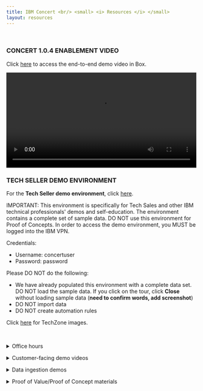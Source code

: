 ```yaml
---
title: IBM Concert <br/> <small> <i> Resources </i> </small>
layout: resources
---
```


<span id="top"></span>

<br/>

### **CONCERT 1.0.4 ENABLEMENT VIDEO**

Click <a href="https://ibm.box.com/s/y9x9n4bafsgtnaxadr513uttrpk0yafi" target="_blank" rel="noreferrer">here</a> to access the end-to-end demo video in Box.

<inline-notification text="Box tends to have poor resolution when streaming videos. For better results, download the video."></inline-notification>

<video width="500" height="250" controls>
  <source src="videos/Concert-104-Demo.mp4" type="video/mp4">
Your browser does not support the video tag.
</video>

<br/>

<p/>

### **TECH SELLER DEMO ENVIRONMENT**

For the **Tech Seller demo environment**, click <a href="https://9.30.214.214:12443/#/" target="_blank" rel="noreferrer">here</a>.

IMPORTANT: This environment is specifically for Tech Sales and other IBM technical professionals' demos and self-education. The environment contains a complete set of sample data. DO NOT use this environment for Proof of Concepts. In order to access the demo environment, you MUST be logged into the IBM VPN.

Credentials:
- Username: concertuser
- Password: password

Please DO NOT do the following:
- We have already populated this environment with a complete data set. DO NOT load the sample data. If you click on the tour, click **Close** without loading sample data (**need to confirm words, add screenshot**)
- DO NOT import data
- DO NOT create automation rules

Click <a href="https://techzone.ibm.com/collection/tech-zone-certified-base-images/journey-watsonx" target="_blank" rel="noreferrer">here</a> for TechZone images.

<br/>

<p/>

<details markdown="1">

<summary>Office hours</summary>

<br/>

Anybody can join any sessions, but we've created the following sessions to accommodate various time zones:

| **Regions** | **URL** |
| :--- | :--- |
| **Americas & Australia** <br/><br/> Monday 5:00-5:30 PM ET | Click <a href="https://ec.yourlearning.ibm.com/w3/event/10463907" target="_blank" rel="noreferrer">here</a> to register for the office hours. |
| **Asia & Europe** <br/><br/> Tuesday 9:00-9:30 AM GMT | Click <a href="https://ec.yourlearning.ibm.com/w3/event/10463907" target="_blank" rel="noreferrer">here</a> to register for the office hours. |

<br/>

Click <a href="https://ibm.box.com/s/d9pqfta1d986xh31vtjh2wnz00f081bm" target="_blank" rel="noreferrer">here</a> to access previous office hour recordings.

<br/>

</details>

<p/>

<details markdown="1">

<summary>Customer-facing demo videos</summary>

<inline-notification text="If you want a custom version of this video (such as a video for vulnerability and compliance), let us know."></inline-notification>

| **Use case** | **Video** |
| :--- | :--- |
| **Software composition** | Click <a href="https://ibm.box.com/s/y9x9n4bafsgtnaxadr513uttrpk0yafi" target="_blank" rel="noreferrer">here</a> to access the video in Box. <br/><br/> <video width="500" height="250" controls> <source src="videos/Concert-104-Demo.mp4" type="video/mp4"> Your browser does not support the video tag. </video> |
| **Vulnerability** | Click <a href="https://ibm.box.com/s/y9x9n4bafsgtnaxadr513uttrpk0yafi" target="_blank" rel="noreferrer">here</a> to access the video in Box. <br/><br/> <video width="500" height="250" controls> <source src="videos/Concert-104-Demo.mp4" type="video/mp4"> Your browser does not support the video tag. </video> |
| **Compliance** | Click <a href="https://ibm.box.com/s/y9x9n4bafsgtnaxadr513uttrpk0yafi" target="_blank" rel="noreferrer">here</a> to access the video in Box. <br/><br/> <video width="500" height="250" controls> <source src="videos/Concert-104-Demo.mp4" type="video/mp4"> Your browser does not support the video tag. </video> |
| **Certificates** | Click <a href="https://ibm.box.com/s/y9x9n4bafsgtnaxadr513uttrpk0yafi" target="_blank" rel="noreferrer">here</a> to access the video in Box. <br/><br/> <video width="500" height="250" controls> <source src="videos/Concert-104-Demo.mp4" type="video/mp4"> Your browser does not support the video tag. </video> |
| **Resilience** | Click <a href="https://ibm.box.com/s/y9x9n4bafsgtnaxadr513uttrpk0yafi" target="_blank" rel="noreferrer">here</a> to access the video in Box. <br/><br/> <video width="500" height="250" controls> <source src="videos/Concert-104-Demo.mp4" type="video/mp4"> Your browser does not support the video tag. </video> |
| **Infrastructure insights** | Click <a href="https://ibm.box.com/s/y9x9n4bafsgtnaxadr513uttrpk0yafi" target="_blank" rel="noreferrer">here</a> to access the video in Box. <br/><br/> <video width="500" height="250" controls> <source src="videos/Concert-104-Demo.mp4" type="video/mp4"> Your browser does not support the video tag. </video> |
| **Inventory** | Click <a href="https://ibm.box.com/s/y9x9n4bafsgtnaxadr513uttrpk0yafi" target="_blank" rel="noreferrer">here</a> to access the video in Box. <br/><br/> <video width="500" height="250" controls> <source src="videos/Concert-104-Demo.mp4" type="video/mp4"> Your browser does not support the video tag. </video> |
| **Workflows** | Click <a href="https://ibm.box.com/s/y9x9n4bafsgtnaxadr513uttrpk0yafi" target="_blank" rel="noreferrer">here</a> to access the video in Box. <br/><br/> <video width="500" height="250" controls> <source src="videos/Concert-104-Demo.mp4" type="video/mp4"> Your browser does not support the video tag. </video> |

<br/>

</details>

<p/>

<details markdown="1">

<summary>Data ingestion demos</summary>

<br/>

| **Name** | **URL** |
| :--- | :--- |
| **Manual data ingestion** | Click <a href="https://ibm.github.io/platinum-demos/tech-sales-enablement-learning-to-ingest-data-into-ibm-concert-manual/pre-requisites" target="_blank" rel="noreferrer">here</a> <br/> |
| **Tekton pipeline data ingestion** | Click <a href="https://ibm.github.io/platinum-demos/tech-sales-enablement-learning-to-ingest-data-into-ibm-concert-pipeline/pre-requisites" target="_blank" rel="noreferrer">here</a> |
| **Customizing a customer's pipeline** | Click <a href="https://ibm.github.io/platinum-demos/tech-sales-enablement-customizing-customers-CICD-pipeline-for-ibm-concert/demo-instructions" target="_blank" rel="noreferrer">here</a> |
| **Jenkins pipeline data ingestion** | Click <a href="https://ibm.github.io/platinum-demos/tech-sales-enablement-learning-to-ingest-data-into-ibm-concert-jenkins-pipeline/pre-requisites" target="_blank" rel="noreferrer">here</a> |

<br/>

</details>

<p/>

<details markdown="1">

<summary>Proof of Value/Proof of Concept materials</summary>

<br/>

| **Name** | **URL** |
| :--- | :--- |
| **Vulnerability PoV** | Click <a href="https://ibm.ent.box.com/s/y7gd01k4kxa3szw7fdetyp025thfnjvt" target="_blank" rel="noreferrer">here</a> |
| **Vulnerability ROI Calculator** | Click <a href="https://ibm.box.com/s/axxx4dlhtjshxueqxss5sly4xvz50f68" target="_blank" rel="noreferrer">here</a> <br/> |
| **Certificate ROI Calculator** | Click <a href="https://ibm.box.com/s/03hc23ea6n7oadactmi2ko9xnhixcmw5" target="_blank" rel="noreferrer">here</a> |

<br/>

</details>

<p/>